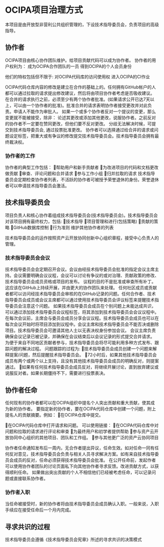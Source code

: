 # OCIPA项目治理方式

本项目是由开放型非营利公共组织管理的，下设技术指导委员会，负责项目的高级指导。

## 协作者

OCIPA项目由核心协作团队维护。给项目贡献代码可以成为协作者。
协作者的用户权利为：
成为OCIPA合作团队的一员 
得到OCIPA的个人会员身份 

他们的特权包括但不限于:
对OCIPA代码库的访问使用权
进入OCIPA的CI作业

OCIPA代码仓库内容的修改是建立在合作的基础上的。任何拥有GitHub帐户的人都可以通过拉取的请求提出修改建议，然后将由项目协作者考虑是否吸收建议。
在合并的请求执行之前，必须至少有两个协作者批准。(如果请求公开已达7天以上，可以由一个协作者的批准)。批准合并的请求表明协作者接受更改并对此负责。申请人不能作为审批人。
如果一个或多个协作者反对一个提议的变更，那么变更就不能被接受，除非：
论述其更改或添加其他更改，说服协作者。之前反对的协作者不一定要在赞同更改，但他们要不反对更改。
分歧无法解决时候，可提交到技术指导委员会, 通过投票批准更改。
协作者可以选择通过给合并的请求或问题设定标签，把重大或有争议的修改提交技术指导委员会。技术指导委员会拥有最终裁决权。

### 协作者的工作

协作者的典型工作包括：
帮助用户和新手贡献者
为改进项目的代码和文档更改做贡献
审查、评论问题和合并请求
参与工作小组
归并拉取的请求
技术指导委员会定期检查协作者列表，不活跃的协作者可被授予荣誉退休的身份。荣誉退休者可以申请技术指导委员会激活。

## 技术指导委员会

项目负责人和核心协作着组成技术指导委员会(技术指导委员会)。技术指导委员会对该项目拥有最终权力，包括:
技术指导
项目管理和进行(包括策略)
贡献的策略
GitHub数据库控制
行为准则
维护其他协作者的列表

技术指导委员会的运作按照资产云开放协同创新中心组织章程，接受中心负责人的管理。

### 技术指导委员会会议
技术指导委员会会定期召开会议。会议由经技术指导委员会批准的指定会议主席主持。会议需要明确会议议程，会议可以讨论有争议的或对治理、贡献政策的修改、技术指导委员会成员资格或项目的发布。
议程的目的不是批准或审查所有补丁。这应该在GitHub上持续开展，并由更大的协作团队来处理。
任何社区成员或贡献者都可以访问经技术指导委员会审核的在GitHub记录的问题。任何合作者、技术指导委员会成员或会议主席都可以通过使用技术指导委员会评议标签来提醒技术指导委员会注意这个问题。
如果技术指导委员会成员在个别问题上未能达成共识，可以通过添加技术指导委员会议程标签，将其添加到技术指导委员会会议议程中。
在每次会议前，主席会与委员会成员分享会议议程。技术指导委员会成员也可以在每次会议开始时将项目添加到议程中。会议主席和技术指导委员会不能否决或删除项目。技术指导委员会可邀请其他人士以无表决权身份参加会议。
会议主席负责确保会议记录已被记录，并确保在会议结束后以会议记录的形式提交合并请求。
为便于来自不同地区贡献者参与，技术指导委员会将尽可能利用多种方式发布、跟踪问题的解决过程。
问题跟踪的过程为:
技术指导委员会成员创建一个问题来解释提案/问题，然后提醒技术指导委员会。
72小时后，如果其他技术指导委员会成员有两个或两个以上支持，且没有其他技术指导委员会成员的明确反对，则提案通过。
如果有任何技术指导委员会成员反对，将继续开展讨论，直到放弃建议或说服反对者。如果长期僵持不下，需要进行投票表决。

## 协作者任命

任何现有的协作者都可以在OCIPA组织中提名个人突出贡献和重大贡献，使其成为新的协作者。
要指定新的协作者，要在OCIPA代码仓库中创建一个问题，附上提名人的贡献摘要。例如：
在OCIPA仓库中提交。

在OCIPA代码仓库中打开请求和问题。
可以使用链接：
在OCIPA代码仓库中对问题和拉取的请求进行评论和审查
为最终用户和初学者提供帮助
参与资产云开放协同中心组织的其他项目、团队和工作组。
参与其他更广泛的资产云协同项目

协作者任命通知发布后一周内，无合作者提出异议，任命生效。如对任命一同有任何反对意见，技术指导委员会负责与相关人员寻求解决方案。如有来自技术指导委员会成员的反对，任命必须获得技术指导委员会批准。
在公开任命前，发起作者可以使用协作者团队的讨论页面私下向其他协作者寻求反馈。改进贡献方式，以获得顺利任命。
如果做出突出贡献的个人不相信他们已经被考虑任命，可以记录问题或直接联系协作者。

### 协作者入职

当任命被接受时，新的协作者将由技术指导委员会成员确认入职。一般来说，入职手续应在接受任命后一个月内完成。

## 寻求共识的过程

技术指导委员会遵循《技术指导委员会宪章》所述的寻求共识的决策模式